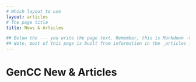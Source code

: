 ```yaml
---
# Which layout to use
layout: articles
# The page title
title: News & Articles

## Below the --- you write the page text. Remember, this is Markdown -> https://www.markdownguide.org/cheat-sheet
## Note, most of this page is built from information in the _articles folder
---
```


# GenCC New & Articles
